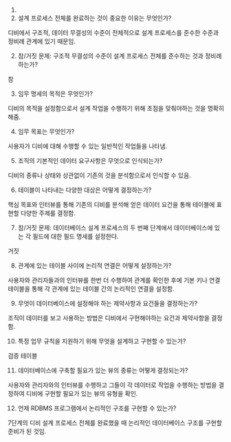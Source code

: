 1. 
2. 설계 프로세스 전체를 완료하는 것이 중요한 이유는 무엇인가?

디비에서 구조적, 데이터 무결성의 수준이 전체적으로 설계 프로세스를 준수한 수준과 정비례 관계에 있기 때문임.



2. 참/거짓 문제: 구조적 무결성의 수준이 설계 프로세스 전체를 준수하는 것과 정비례하는가?

참



3. 임무 명세의 목적은 무엇인가?

디비의 목적을 설정함으로서 설계 작업을 수행하기 위해 초점을 맞춰야하는 것을 명확히 해줌.



4. 임무 목표는 무엇인가?

사용자가 디비에 대해 수행할 수 있는 일반적인 작업들을 나타냄.



5. 조직의 기본적인 데이터 요구사항은 무엇으로 인식되는가?

디비의 종류나 상태와 상관없이 기존의 것을 분석함으로서 인식할 수 있음. 



6. 테이블이 나타내는 다양한 대상은 어떻게 결정하는가?

핵심 목표와 인터뷰를 통해 기존의 디비를 분석해 얻은 데이터 요건을 통해 테이블에 표현할 다양한 주제를 결정함.



7. 참/거짓 문제: 데이터베이스 설계 프로세스의 두 번째 단계에서 데이터베이스에 있는 각 필드에 대한 필드 명세를 설정한다.

거짓



8. 관계에 있는 테이블 사이에 논리적 연결은 어떻게 설정하는가?

사용자와 관리자들과의 인터뷰를 한번 더 수행하여 관계를 확인한 후에 기본 키나 연결 테이블을 통해 각 관계에 있는 테이블 간의 논리적인 연결을 설정함.



9. 무엇이 데이터베이스에 설정해야 하는 제약사항과 요건들을 결정하는가?

조직이 데이터를 보고 사용하는 방법은 디비에서 구현해야하는 요건과 제약사항을 결정함.



10. 특정 업무 규칙을 지원하기 위해 무엇을 설계하고 구현할 수 있는가?

검증 테이블



11. 데이터베이스에 구축할 필요가 있는 뷰의 종류는 어떻게 결정되는가?

사용자와 관리자와의 인터뷰를 수행하고 그들이 각 데이터로 작업을 수행하는 방법을 결정하여 디비에 구현할 필요가 있는 뷰의 유형을 확인.



12. 언제 RDBMS 프로그램에서 논리적인 구조를 구현할 수 있는가?

7단계의 디비 설계 프로세스 전체를 완료했을 때 논리적인 데이터베이스 구조를 구현할 준비가 된 것임.